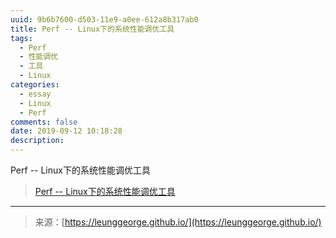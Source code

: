 ```yaml
---
uuid: 9b6b7600-d503-11e9-a0ee-612a8b317ab0
title: Perf -- Linux下的系统性能调优工具
tags:
  - Perf
  - 性能调优
  - 工具
  - Linux
categories:
  - essay
  - Linux
  - Perf
comments: false
date: 2019-09-12 10:18:28
description:
---
```



Perf -- Linux下的系统性能调优工具



<!--more-->


> [Perf -- Linux下的系统性能调优工具](https://www.ibm.com/developerworks/cn/linux/l-cn-perf1/index.html)



---
<link rel="stylesheet" href="http://yandex.st/highlightjs/6.1/styles/default.min.css">
<script src="http://yandex.st/highlightjs/6.1/highlight.min.js"></script>
<script>
hljs.tabReplace = ' ';
hljs.initHighlightingOnLoad();
</script>

> 来源：[https://leunggeorge.github.io/](https://leunggeorge.github.io/)  
